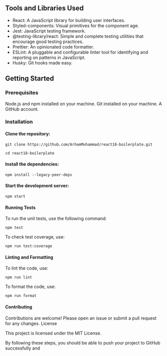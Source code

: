 ## Tools and Libraries Used

  - React: A JavaScript library for building user interfaces.
  - Styled-components: Visual primitives for the component age.
  - Jest: JavaScript testing framework.
  - @testing-library/react: Simple and complete testing utilities that encourage good testing practices.
  - Prettier: An opinionated code formatter.
  - ESLint: A pluggable and configurable linter tool for identifying and reporting on patterns in JavaScript.
  - Husky: Git hooks made easy.

## Getting Started
### Prerequisites

  Node.js and npm installed on your machine.
  Git installed on your machine.
  A GitHub account.

### Installation

#### Clone the repository:

    git clone https://github.com/ArhamMuhammad/react18-boilerplate.git

    cd react18-boilerplate

#### Install the dependencies:

    npm install --legacy-peer-deps

#### Start the development server:

    npm start

#### Running Tests

  To run the unit tests, use the following command: 
  
    npm test

  To check test coverage, use: 
  
    npm run test:coverage

#### Linting and Formatting

  To lint the code, use:
  
    npm run lint

  To format the code, use:
  
    npm run format

#### Contributing

Contributions are welcome! Please open an issue or submit a pull request for any changes. License

This project is licensed under the MIT License.

By following these steps, you should be able to push your project to GitHub successfully and
